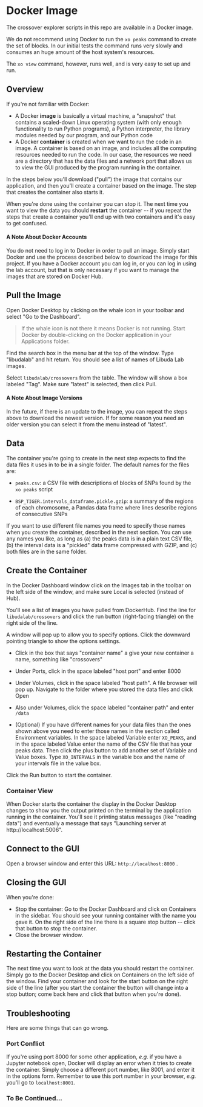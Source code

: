 # Docker Image

The crossover explorer scripts in this repo are available in a Docker image.

We do not recommend using Docker to run the `xo peaks` command to create the set of blocks.  In our initial tests the command runs very slowly and consumes an huge amount of the host system's resources.

The `xo view` command, however, runs well, and is very easy to set up and run. 

## Overview

If you're not familiar with Docker:

- A Docker **image** is basically a virtual machine, a "snapshot" that contains a scaled-down Linux operating system (with only enough functionality to run Python programs), a Python interpreter, the library modules needed by our program, and our Python code
- A Docker **container** is created when we want to run the code in an image.  A container is based on an image, and includes all the computing resources needed to run the code.  In our case, the resources we need are a directory that has the data files and a network port that allows us to view the GUI produced by the program running in the container.

In the steps below you'll download ("pull") the image that contains our application, and then you'll create a container based on the image.  The step that creates the container also starts it.

When you're done using the container you can stop it.  The next time you want to view the data you should **restart** the container -- if you repeat the steps that create a container you'll end up with two containers and it's easy to get confused.

#### A Note About Docker Accounts

You do not need to log in to Docker in order to pull an image.  Simply start Docker and use the process described below to download the image for this project.  If you have a Docker account you can log in, or you can log in using the lab account, but that is only necessary if you want to manage the images that are stored on Docker Hub.

## Pull the Image

Open Docker Desktop by clicking on the whale icon in your toolbar and select "Go to the Dashboard".

> If the whale icon is not there it means Docker is not running.  Start Docker by double-clicking on the Docker application in your Applications folder.

Find the search box in the menu bar at the top of the window.  Type "libudalab" and hit return.  You should see a list of names of Libuda Lab images.

Select `libudalab/crossovers` from the table.  The window will show a box labeled "Tag".  Make sure "latest" is selected, then click Pull.

#### A Note About Image Versions

In the future, if there is an update to the image, you can repeat the steps above to download the newest version.  If for some reason you need an older version you can select it from the menu instead of "latest".

## Data

The container you're going to create in the next step expects to find the data files it uses in to be in a single folder.   The default names for the files are:

- `peaks.csv`:  a CSV file with descriptions of blocks of SNPs found by the `xo peaks` script

- `BSP_TIGER.intervals_dataframe.pickle.gzip`:  a summary of the regions of each chromosome, a Pandas data frame where lines describe regions of consecutive SNPs

If you want to use different file names you need to specify those names when you create the container, described in the next section.  You can use any names you like, as long as (a) the peaks data is in a plain text CSV file, (b) the interval data is a "pickled" data frame compressed with GZIP, and (c) both files are in the same folder.

## Create the Container

In the Docker Dashboard window click on the Images tab in the toolbar on the left side of the window, and make sure Local is selected (instead of Hub).

You'll see a list of images you have pulled from DockerHub.  Find the line for `libudalab/crossovers` and click the run button (right-facing triangle) on the right side of the line.

A window will pop up to allow you to specify options.  Click the downward pointing triangle to show the options settings.

- Click in the box that says "container name" a give your new container a name, something like "crossovers"

- Under Ports, click in the space labeled "host port" and enter 8000
- Under Volumes, click in the space labeled "host path".  A file browser will pop up.  Navigate to the folder where you stored the data files and click Open
- Also under Volumes, click the space labeled "container path" and enter `/data`
- (Optional)  If you have different names for your data files than the ones shown above you need to enter those names in the section called  Environment variables.  In the space labeled Variable enter `XO_PEAKS`, and in the space labeled Value enter the name of the CSV file that has your peaks data.  Then click the plus button to add another set of Variable and Value boxes.  Type `XO_INTERVALS` in the variable box and the name of your intervals file in the value box.

Click the Run button to start the container.

### Container View

When Docker starts the container the display in the Docker Desktop changes to show you the output printed on the terminal by the application running in the container.  You'll see it printing status messages (like "reading data") and eventually a message that says "Launching server at http://localhost:5006".

## Connect to the GUI

Open a browser window and enter this URL:  `http://localhost:8000` .

## Closing the GUI

When you're done:

- Stop the container:  Go to the Docker Dashboard and click on Containers in the sidebar.  You should see your running container with the name you gave it.  On the right side of the line there is a square stop button -- click that button to stop the container.
- Close the browser window.

## Restarting the Container

The next time you want to look at the data you should restart the container.  Simply go to the Docker Desktop and click on Containers on the left side of the window.  Find your container and look for the start button on the right side of the line (after you start the container the button will change into a stop button; come back here and click that button when you're done).

## Troubleshooting

Here are some things that can go wrong.

### Port Conflict

If you're using port 8000 for some other application, _e.g._ if you have a Jupyter notebook open, Docker will display an error when it tries to create the container.  Simply choose a different port number, like 8001, and enter it in the options form.  Remember to use this port number in your browser, _e.g._ you'll go to `localhost:8001`.

### To Be Continued...

